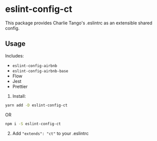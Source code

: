 # eslint-config-ct

This package provides Charlie Tango's .eslintrc as an extensible shared config.

## Usage

Includes:
- `eslint-config-airbnb`
- `eslint-config-airbnb-base`
- Flow
- Jest
- Prettier

1. Install:

  ```sh
  yarn add -D eslint-config-ct
  ```
OR

  ```sh
  npm i -S eslint-config-ct
  ```
2. Add `"extends": "ct"` to your .eslintrc

